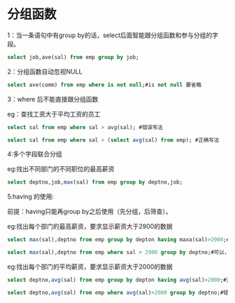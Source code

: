 <h1>分组函数</h1>



1：当一条语句中有group by的话，select后面智能跟分组函数和参与分组的字段。

```sql
select job,ave(sal) from emp group by job;
```



2：分组函数自动忽视NULL

```sql
select ave(comm) from emp where is not null;#is not null 要省略
```



3：where 后不能直接跟分组函数

eg：查找工资大于平均工资的员工

```sql
select sal from emp where sal > avg(sal); #错误写法
```

```sql
select sal from emp where sal > (select avg(sal) from emp); #正确写法
```



4:多个字段联合分组

eg:找出不同部门的不同职位的最高薪资

```sql
select deptno,job,max(sal) from emp group by deptno,job;
```



5:having 的使用:

前提：having只能再group by之后使用（先分组，后筛查）。

eg:找出每个部门的最高薪资，要求显示薪资大于2900的数据

```sql
select max(sal),deptno from emp group by depton having maxa(sal)>2900;#可以，但效率比较低
```

```sql
select max(sal),deptno from emp where sal > 2900 group by deptno;#可以，能用则用
```

eg:找出每个部门的平均薪资，要求显示薪资大于2000的数据

```sql
select deptno,avg(sal) from emp group by depton having avg(sal)>2000;#正确
```

```sql
select deptno,avg(sal) from emp where avg(sal)>2000 group by deptno;#错误
```


